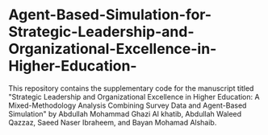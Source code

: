 # Agent-Based-Simulation-for-Strategic-Leadership-and-Organizational-Excellence-in-Higher-Education-
This repository contains the supplementary code for the manuscript titled "Strategic Leadership and Organizational Excellence in Higher Education: A Mixed-Methodology Analysis Combining Survey Data and Agent-Based Simulation" by Abdullah Mohammad Ghazi Al khatib, Abdullah Waleed Qazzaz, Saeed Naser Ibraheem, and Bayan Mohamad Alshaib.
